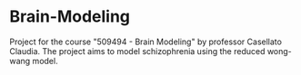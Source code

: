 # Brain-Modeling
Project for the course "509494 - Brain Modeling"  by professor Casellato Claudia. The project aims to model schizophrenia using the reduced wong-wang model.
